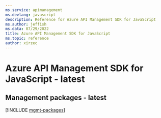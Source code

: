 ```yaml
---
ms.service: apimanagement
ms.devlang: javascript
description: Reference for Azure API Management SDK for JavaScript
ms.author: jeffish
ms.data: 07/29/2022
title: Azure API Management SDK for JavaScript
ms.topic: reference
author: xirzec
---
```

# Azure API Management SDK for JavaScript - latest

## Management packages - latest
[!INCLUDE [mgmt-packages](api-management-mgmt-index.md)]